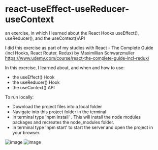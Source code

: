 # react-useEffect-useReducer-useContext
an exercise, in which I learned about the React Hooks useEffect(), useReducer(), and the useContext()API

I did this exercise as part of my studies with React - The Complete Guide (incl Hooks, React Router, Redux) by Maximillian Schwarzmuller
https://www.udemy.com/course/react-the-complete-guide-incl-redux/

In this exercise, I learned about, and when and how to use: 
- the useEffect() Hook
- the useReducer() Hook
- the useContext() API

To run locally: 
- Download the project files into a local folder 
- Navigate into this project folder in the terminal 
- In terminal type 'npm install' . This will install the node modules packages and recreates the node_modules folder. 
- In terminal type 'npm start' to start the server and open the project in your browser.



![image](https://user-images.githubusercontent.com/74827533/176423170-fc7f08b1-098c-481f-b592-35e4e5700842.png)
![image](https://user-images.githubusercontent.com/74827533/176423277-a01813b7-3c01-4d4c-8d35-48a7f8fc627f.png)
